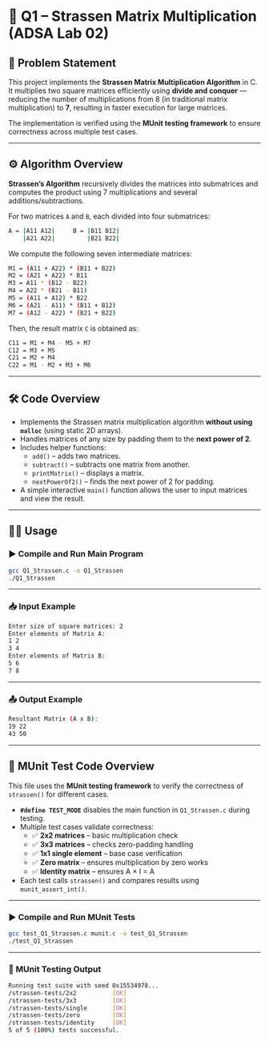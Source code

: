 # 🧮 Q1 – Strassen Matrix Multiplication (ADSA Lab 02)

## 📘 Problem Statement

This project implements the **Strassen Matrix Multiplication Algorithm** in C.  
It multiplies two square matrices efficiently using **divide and conquer** — reducing the number of multiplications from 8 (in traditional matrix multiplication) to **7**, resulting in faster execution for large matrices.

The implementation is verified using the **MUnit testing framework** to ensure correctness across multiple test cases.

---

## ⚙️ Algorithm Overview

**Strassen’s Algorithm** recursively divides the matrices into submatrices and computes the product using 7 multiplications and several additions/subtractions.

For two matrices `A` and `B`, each divided into four submatrices:

```bash
A = |A11 A12|     B = |B11 B12|
    |A21 A22|         |B21 B22|
```

We compute the following seven intermediate matrices:

```bash
M1 = (A11 + A22) * (B11 + B22)
M2 = (A21 + A22) * B11
M3 = A11 * (B12 - B22)
M4 = A22 * (B21 - B11)
M5 = (A11 + A12) * B22
M6 = (A21 - A11) * (B11 + B12)
M7 = (A12 - A22) * (B21 + B22)
```

Then, the result matrix `C` is obtained as:

```bash
C11 = M1 + M4 - M5 + M7
C12 = M3 + M5
C21 = M2 + M4
C22 = M1 - M2 + M3 + M6
```

---

## 🛠️ Code Overview

- Implements the Strassen matrix multiplication algorithm **without using `malloc`** (using static 2D arrays).
- Handles matrices of any size by padding them to the **next power of 2**.
- Includes helper functions:
  - `add()` – adds two matrices.
  - `subtract()` – subtracts one matrix from another.
  - `printMatrix()` – displays a matrix.
  - `nextPowerOf2()` – finds the next power of 2 for padding.
- A simple interactive `main()` function allows the user to input matrices and view the result.

---

## 🧑‍💻 Usage

### ▶️ Compile and Run Main Program

```bash
gcc Q1_Strassen.c -o Q1_Strassen
./Q1_Strassen
```

---

### 📥 Input Example

```bash
Enter size of square matrices: 2
Enter elements of Matrix A:
1 2
3 4
Enter elements of Matrix B:
5 6
7 8
```

---

### 📤 Output Example

```bash
Resultant Matrix (A x B):
19 22
43 50
```

---

## 🧩 MUnit Test Code Overview
 
This file uses the **MUnit testing framework** to verify the correctness of `strassen()` for different cases.

- **`#define TEST_MODE`** disables the main function in `Q1_Strassen.c` during testing.  
- Multiple test cases validate correctness:
  - ✅ **2x2 matrices** – basic multiplication check  
  - ✅ **3x3 matrices** – checks zero-padding handling  
  - ✅ **1x1 single element** – base case verification  
  - ✅ **Zero matrix** – ensures multiplication by zero works  
  - ✅ **Identity matrix** – ensures A × I = A  
- Each test calls `strassen()` and compares results using `munit_assert_int()`.

---

### ▶️ Compile and Run MUnit Tests

```bash
gcc test_Q1_Strassen.c munit.c -o test_Q1_Strassen
./test_Q1_Strassen
```

---

### 🧪 MUnit Testing Output

```bash
Running test suite with seed 0x15534978...
/strassen-tests/2x2          [OK]
/strassen-tests/3x3          [OK]
/strassen-tests/single       [OK]
/strassen-tests/zero         [OK]
/strassen-tests/identity     [OK]
5 of 5 (100%) tests successful.
```
